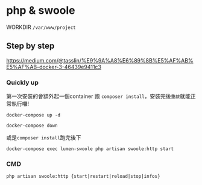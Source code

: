 # php & swoole 

WORKDIR `/var/www/project`

## Step by step

https://medium.com/@tasslin/%E9%9A%A8%E6%89%8B%E5%AF%AB%E5%AF%AB-docker-3-46439e9411c3

### Quickly up
第一次安裝的會額外起一個container 跑 `composer install`，安裝完後`重啟`就能正常執行囉!
```
docker-compose up -d

docker-compose down
```
或是`composer install`跑完後下
```
docker-compose exec lumen-swoole php artisan swoole:http start
```

### CMD

```
php artisan swoole:http {start|restart|reload|stop|infos}
```